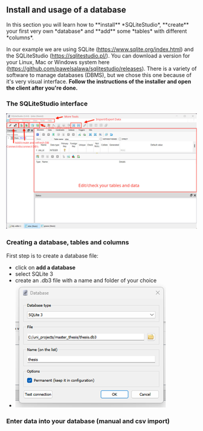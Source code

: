## Install and usage of a database
<section>
In this section you will learn how to **install** *SQLiteStudio*, **create** your first very own *database* and **add** some *tables* with different *columns*.

In our example we are using SQLite (https://www.sqlite.org/index.html) and the SQLiteStudio (https://sqlitestudio.pl/). You can download a version for your Linux, Mac or Windows system here (https://github.com/pawelsalawa/sqlitestudio/releases). There is a variety of software to manage databases (DBMS), but we chose this one because of it's very visual interface.
**Follow the instructions of the installer and open the client after you're done.**

### The SQLiteStudio interface
![Alt text](database-tutorial/db_images/ssdb_01.jpg)

</section>

### Creating a database, tables and columns
First step is to create a database file:

* click on **add a database**
* select SQLite 3
* create an .db3 file with a name and folder of your choice
* ![Alt text](database-tutorial/db_images/ssdb_02.png)

### Enter data into your database (manual and csv import)


